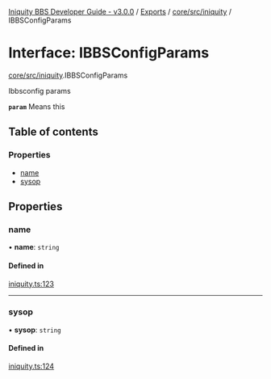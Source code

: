[Iniquity BBS Developer Guide - v3.0.0](../README.md) / [Exports](../modules.md) / [core/src/iniquity](../modules/core_src_iniquity.md) / IBBSConfigParams

# Interface: IBBSConfigParams

[core/src/iniquity](../modules/core_src_iniquity.md).IBBSConfigParams

Ibbsconfig params

**`param`** Means this

## Table of contents

### Properties

- [name](core_src_iniquity.IBBSConfigParams.md#name)
- [sysop](core_src_iniquity.IBBSConfigParams.md#sysop)

## Properties

### name

• **name**: `string`

#### Defined in

[iniquity.ts:123](https://github.com/iniquitybbs/iniquity/blob/03d7ad1/packages/core/src/iniquity.ts#L123)

___

### sysop

• **sysop**: `string`

#### Defined in

[iniquity.ts:124](https://github.com/iniquitybbs/iniquity/blob/03d7ad1/packages/core/src/iniquity.ts#L124)
